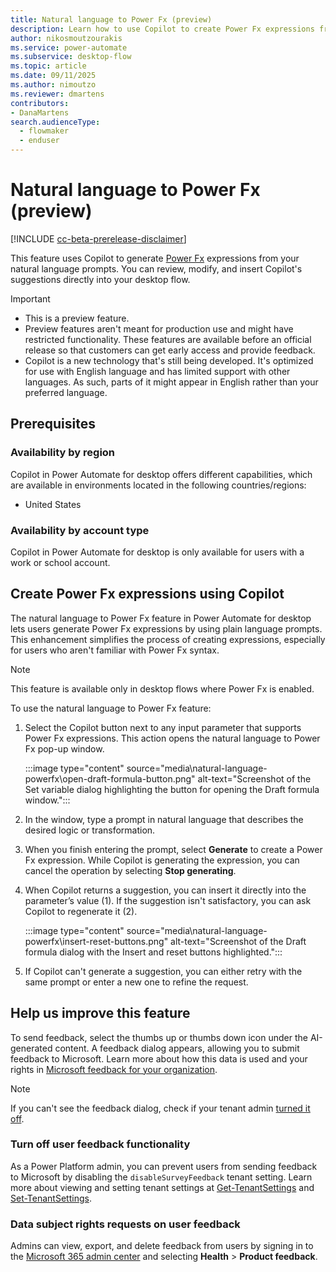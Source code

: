 ```yaml
---
title: Natural language to Power Fx (preview)
description: Learn how to use Copilot to create Power Fx expressions from plain language prompts in desktop flows. A powerful tool for users of all skill levels.
author: nikosmoutzourakis
ms.service: power-automate
ms.subservice: desktop-flow
ms.topic: article
ms.date: 09/11/2025
ms.author: nimoutzo
ms.reviewer: dmartens
contributors: 
- DanaMartens
search.audienceType: 
  - flowmaker
  - enduser
---
```




# Natural language to Power Fx (preview)

[!INCLUDE [cc-beta-prerelease-disclaimer](../includes/cc-beta-prerelease-disclaimer.md)]

This feature uses Copilot to generate [Power Fx](power-fx.md) expressions from your natural language prompts. You can review, modify, and insert Copilot's suggestions directly into your desktop flow.

> [!IMPORTANT]
> - This is a preview feature.
> - Preview features aren't meant for production use and might have restricted functionality. These features are available before an official release so that customers can get early access and provide feedback.
> - Copilot is a new technology that's still being developed. It's optimized for use with English language and has limited support with other languages. As such, parts of it might appear in English rather than your preferred language.

## Prerequisites

### Availability by region

Copilot in Power Automate for desktop offers different capabilities, which are available in environments located in the following countries/regions:

- United States

### Availability by account type

Copilot in Power Automate for desktop is only available for users with a work or school account.

## Create Power Fx expressions using Copilot

The natural language to Power Fx feature in Power Automate for desktop lets users generate Power Fx expressions by using plain language prompts. This enhancement simplifies the process of creating expressions, especially for users who aren't familiar with Power Fx syntax.

> [!NOTE]
> This feature is available only in desktop flows where Power Fx is enabled.

To use the natural language to Power Fx feature:

1. Select the Copilot button next to any input parameter that supports Power Fx expressions. This action opens the natural language to Power Fx pop-up window. 

    :::image type="content" source="media\natural-language-powerfx\open-draft-formula-button.png" alt-text="Screenshot of the Set variable dialog highlighting the button for opening the Draft formula window.":::

1. In the window, type a prompt in natural language that describes the desired logic or transformation. 

1. When you finish entering the prompt, select **Generate** to create a Power Fx expression. While Copilot is generating the expression, you can cancel the operation by selecting **Stop generating**. 

1. When Copilot returns a suggestion, you can insert it directly into the parameter’s value (1). If the suggestion isn't satisfactory, you can ask Copilot to regenerate it (2). 

    :::image type="content" source="media\natural-language-powerfx\insert-reset-buttons.png" alt-text="Screenshot of the Draft formula dialog with the Insert and reset buttons highlighted.":::

1. If Copilot can't generate a suggestion, you can either retry with the same prompt or enter a new one to refine the request.

## Help us improve this feature

To send feedback, select the thumbs up or thumbs down icon under the AI-generated content. A feedback dialog appears, allowing you to submit feedback to Microsoft. Learn more about how this data is used and your rights in [Microsoft feedback for your organization](/microsoft-365/admin/misc/feedback-user-control).

> [!NOTE]
> If you can't see the feedback dialog, check if your tenant admin [turned it off](#turn-off-user-feedback-functionality).

### Turn off user feedback functionality

As a Power Platform admin, you can prevent users from sending feedback to Microsoft by disabling the `disableSurveyFeedback` tenant setting. Learn more about viewing and setting tenant settings at [Get-TenantSettings](/powershell/module/microsoft.powerapps.administration.powershell/get-tenantsettings) and [Set-TenantSettings](/powershell/module/microsoft.powerapps.administration.powershell/set-tenantsettings).

### Data subject rights requests on user feedback

Admins can view, export, and delete feedback from users by signing in to the [Microsoft 365 admin center](https://admin.microsoft.com) and selecting **Health** > **Product feedback**.

